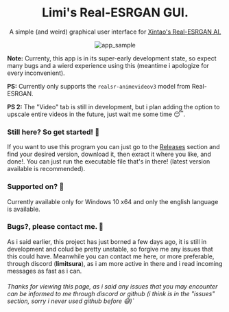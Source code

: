 <h1 align = "center"> Limi's Real-ESRGAN GUI. </h1>
<p align = "center"> A simple (and weird) graphical user interface for <a href = "https://github.com/xinntao/Real-ESRGAN"> Xintao's Real-ESRGAN AI.</a> </p>

<p align="center"> 
  <img src="https://cdn.discordapp.com/attachments/1239446558320103444/1239808459998756935/img.png?ex=6644451b&is=6642f39b&hm=e3254cf889da4338b9d12bdbe33cd77e974c0d8f2d9efeed115016feca80b8a8&" alt="app_sample"> 
</p>

**Note:** Currenty, this app is in its super-early development state, so expect many bugs and a wierd experience using this (meantime i apologize for every inconvenient).

**PS:** Currently only supports the `realsr-animevideov3` model from Real-ESRGAN.

**PS 2:** The "Video" tab is still in development, but i plan adding the option to upscale entire videos in the future, just wait me some time 😴.

### Still here? So get started! 👀

If you want to use this program you can just go to the <a href = "https://github.com/Limitsura/Limi-s-Real-ESRGAN-GUI/releases"> Releases</a> section and find your desired version, download it, then exract it where you like, and done!. You can just run the executable file that's in there! (latest version available is recommended).


### Supported on? 🍋

Currently available only for Windows 10 x64 and only the english language is available.

### Bugs?, please contact me. 🥱

As i said earlier, this project has just borned a few days ago, it is still in development and colud be pretty unstable, so forgive me any issues that this could have.
Meanwhile you can contact me here, or more preferable, through discord (**limitsura**), as i am more active in there and i read incoming messages as fast as i can.

###### Thanks for viewing this page, as i said any issues that you may encounter can be informed to me through discord or github (i think is in the "issues" section, sorry i never used github before 😅)`

